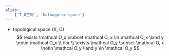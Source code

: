 ```yaml
---
alias:
    ['T_0空間', 'Kolmogorov space']
---
```

- topological space (X, O)
$$
 \exists \mathcal O_x \subset \mathcal O, x \in \mathcal O_x \land y \notin \mathcal O_x
\\ \lor \\
 \exists \mathcal O_y \subset \mathcal O, x \notin \mathcal O_y \land y \in \mathcal O_y
$$